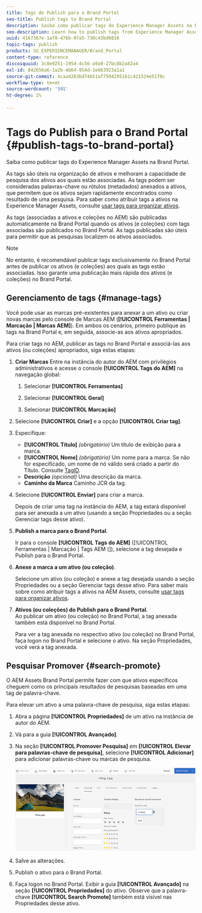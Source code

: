```yaml
---
title: Tags do Publish para o Brand Portal
seo-title: Publish tags to Brand Portal
description: Saiba como publicar tags do Experience Manager Assets na Brand Portal.
seo-description: Learn how to publish tags from Experience Manager Assets to Brand Portal.
uuid: 4167367e-1af8-476b-97a5-730c43bd0816
topic-tags: publish
products: SG_EXPERIENCEMANAGER/Brand_Portal
content-type: reference
discoiquuid: 3c8e9251-195d-4c56-a9a9-27bc8b2a82a4
exl-id: 842656a6-1a2b-4b64-954d-1e663923a1a1
source-git-commit: 4caa4263bd74b51af7504295161c421524e51f0c
workflow-type: tm+mt
source-wordcount: '591'
ht-degree: 1%

---
```


# Tags do Publish para o Brand Portal {#publish-tags-to-brand-portal}

Saiba como publicar tags do Experience Manager Assets na Brand Portal.

As tags são úteis na organização de ativos e melhoram a capacidade de pesquisa dos ativos aos quais estão associadas. As tags podem ser consideradas palavras-chave ou rótulos (metadados) anexados a ativos, que permitem que os ativos sejam rapidamente encontrados como resultado de uma pesquisa. Para saber como atribuir tags a ativos na Experience Manager Assets, consulte [usar tags para organizar ativos](https://experienceleague.adobe.com/docs/experience-manager-65/assets/managing/organize-assets.html).

As tags (associadas a ativos e coleções no AEM) são publicadas automaticamente na Brand Portal quando os ativos (e coleções) com tags associadas são publicados no Brand Portal. As tags publicadas são úteis para permitir que as pesquisas localizem os ativos associados.

>[!NOTE]
>
>No entanto, é recomendável publicar tags exclusivamente no Brand Portal antes de publicar os ativos (e coleções) aos quais as tags estão associadas. Isso garante uma publicação mais rápida dos ativos (e coleções) no Brand Portal.

## Gerenciamento de tags {#manage-tags}

Você pode usar as marcas pré-existentes para anexar a um ativo ou criar novas marcas pelo console de Marcas AEM (**[!UICONTROL Ferramentas | Marcação | Marcas AEM]**). Em ambos os cenários, primeiro publique as tags na Brand Portal e, em seguida, associe-as aos ativos apropriados.

Para criar tags no AEM, publicar as tags no Brand Portal e associá-las aos ativos (ou coleções) apropriados, siga estas etapas:

1. **Criar Marcas**
Entre na instância do autor do AEM com privilégios administrativos e acesse o console **[!UICONTROL Tags do AEM]** na navegação global:

   1. Selecionar **[!UICONTROL Ferramentas]**

   1. Selecionar **[!UICONTROL Geral]**

   1. Selecionar **[!UICONTROL Marcação]**

1. Selecione **[!UICONTROL Criar]** e a opção **[!UICONTROL Criar tag]**.
1. Especifique:

   * **[!UICONTROL Título]**
     *(obrigatório)* Um título de exibição para a marca.
   * **[!UICONTROL Nome]**
     *(obrigatório)* Um nome para a marca. Se não for especificado, um nome de nó válido será criado a partir do Título. Consulte [TagID](https://experienceleague.adobe.com/docs/experience-manager-65/developing/platform/tagging/framework.html).
   * **Descrição**
     *(opcional)* Uma descrição da marca.
   * **Caminho da Marca**
Caminho JCR da tag.

1. Selecione **[!UICONTROL Enviar]** para criar a marca.

   Depois de criar uma tag na instância do AEM, a tag estará disponível para ser anexada a um ativo (usando a seção Propriedades ou a seção Gerenciar tags desse ativo).

1. **Publish a marca para o Brand Portal**.

   Ir para o console **[!UICONTROL Tags do AEM]** ([!UICONTROL Ferramentas | Marcação | Tags AEM (]), selecione a tag desejada e Publish para o Brand Portal.

1. **Anexe a marca a um ativo (ou coleção)**.

   Selecione um ativo (ou coleção) e anexe a tag desejada usando a seção Propriedades ou a seção Gerenciar tags desse ativo. Para saber mais sobre como atribuir tags a ativos na AEM Assets, consulte [usar tags para organizar ativos](https://experienceleague.adobe.com/docs/experience-manager-65/assets/managing/organize-assets.html).

1. **Ativos (ou coleções) do Publish para o Brand Portal**.\
   Ao publicar um ativo (ou coleção) no Brand Portal, a tag anexada também está disponível no Brand Portal.

   Para ver a tag anexada no respectivo ativo (ou coleção) no Brand Portal, faça logon no Brand Portal e selecione o ativo. Na seção Propriedades, você verá a tag anexada.

## Pesquisar Promover {#search-promote}

O AEM Assets Brand Portal permite fazer com que ativos específicos cheguem como os principais resultados de pesquisas baseadas em uma tag de palavra-chave.

Para elevar um ativo a uma palavra-chave de pesquisa, siga estas etapas:

1. Abra a página **[!UICONTROL Propriedades]** de um ativo na instância de autor do AEM.
1. Vá para a guia **[!UICONTROL Avançado]**.
1. Na seção **[!UICONTROL Promover Pesquisa]** em **[!UICONTROL Elevar para palavras-chave de pesquisa]**, selecione **[!UICONTROL Adicionar]** para adicionar palavras-chave ou marcas de pesquisa.

   ![](assets/search-promote.png)

1. Salve as alterações.
1. Publish o ativo para o Brand Portal.
1. Faça logon no Brand Portal. Exibir a guia **[!UICONTROL Avançado]** na seção **[!UICONTROL Propriedades]** do ativo.
Observe que a palavra-chave **[!UICONTROL Search Promote]** também está visível nas Propriedades desse ativo.
